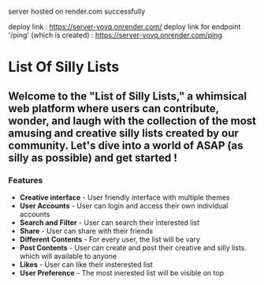 server hosted on render.com successfully

deploy link : https://server-vovq.onrender.com/
deploy link for endpoint '/ping' (which is created) : https://server-vovq.onrender.com/ping

# List Of Silly Lists

## Welcome to the "List of Silly Lists," a whimsical web platform where users can contribute, wonder, and laugh with the collection of the most amusing and creative silly lists created by our community. Let's dive into a world of ASAP (as silly as possible) and get started !

### Features 
- **Creative interface** - User friendly interface with multiple themes
- **User Accounts** - User can login and access their own individual accounts
- **Search and Filter** - User can search their interested list
- **Share** - User can share with their friends
- **Different Contents** - For every user, the list will be vary
- **Post Contents** - User can create and post their creative and silly lists. which will available to anyone
- **Likes** - User can like their insterested list
- **User Preference** - The most inerested list will be visible on top

